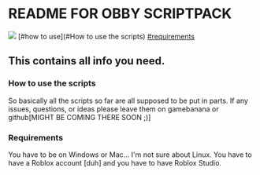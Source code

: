 # README FOR OBBY SCRIPTPACK
![](stuff/Icon.png)
[#how to use](#How to use the scripts)
[#requirements](#requirements)
## This contains all info you need.

### How to use the scripts
So basically all the scripts so far are all supposed to be put in parts.
If any issues, questions, or ideas please leave them on gamebanana or github[MIGHT BE COMING THERE SOON ;)]
### Requirements
You have to be on Windows or Mac... I'm not sure about Linux.
You have to have a Roblox account [duh] and you have to have Roblox Studio.